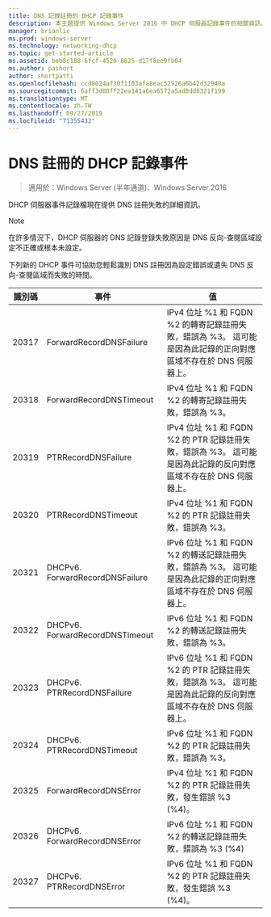 ```yaml
---
title: DNS 記錄註冊的 DHCP 記錄事件
description: 本主題提供 Windows Server 2016 中 DHCP 伺服器記錄事件的相關資訊。
manager: brianlic
ms.prod: windows-server
ms.technology: networking-dhcp
ms.topic: get-started-article
ms.assetid: beb8c188-6fcf-4520-8825-d17f8ee9fb04
ms.author: pashort
author: shortpatti
ms.openlocfilehash: ccd8024af30f1103afa8eac52926a6b42d32940a
ms.sourcegitcommit: 6aff3d88ff22ea141a6ea6572a5ad8dd6321f199
ms.translationtype: MT
ms.contentlocale: zh-TW
ms.lasthandoff: 09/27/2019
ms.locfileid: "71355432"
---
```

# <a name="dhcp-logging-events-for-dns-registrations"></a>DNS 註冊的 DHCP 記錄事件

>適用於：Windows Server (半年通道)、Windows Server 2016

DHCP 伺服器事件記錄檔現在提供 DNS 註冊失敗的詳細資訊。

>[!NOTE]
>在許多情況下，DHCP 伺服器的 DNS 記錄登錄失敗原因是 DNS 反向\-查閱區域設定不正確或根本未設定。

下列新的 DHCP 事件可協助您輕鬆識別 DNS 註冊因為設定錯誤或遺失 DNS 反向\-查閱區域而失敗的時間。

|識別碼|事件|值|
|-----|--------------------|--------------------------------------------------------|
|20317|ForwardRecordDNSFailure|IPv4 位址 %1 和 FQDN %2 的轉寄記錄註冊失敗，錯誤為 %3。 這可能是因為此記錄的正向對應區域不存在於 DNS 伺服器上。|
|20318|ForwardRecordDNSTimeout|IPv4 位址 %1 和 FQDN %2 的轉寄記錄註冊失敗，錯誤為 %3。|
|20319|PTRRecordDNSFailure|IPv4 位址 %1 和 FQDN %2 的 PTR 記錄註冊失敗，錯誤為 %3。 這可能是因為此記錄的反向對應區域不存在於 DNS 伺服器上。|
|20320|PTRRecordDNSTimeout|IPv4 位址 %1 和 FQDN %2 的 PTR 記錄註冊失敗，錯誤為 %3。|
|20321|DHCPv6. ForwardRecordDNSFailure|IPv6 位址 %1 和 FQDN %2 的轉送記錄註冊失敗，錯誤為 %3。 這可能是因為此記錄的正向對應區域不存在於 DNS 伺服器上。|
|20322|DHCPv6. ForwardRecordDNSTimeout|IPv6 位址 %1 和 FQDN %2 的轉送記錄註冊失敗，錯誤為 %3。|
|20323|DHCPv6. PTRRecordDNSFailure|IPv6 位址 %1 和 FQDN %2 的 PTR 記錄註冊失敗，錯誤為 %3。 這可能是因為此記錄的反向對應區域不存在於 DNS 伺服器上。|
|20324|DHCPv6. PTRRecordDNSTimeout|IPv6 位址 %1 和 FQDN %2 的 PTR 記錄註冊失敗，錯誤為 %3。|
|20325|ForwardRecordDNSError|IPv4 位址 %1 和 FQDN %2 的 PTR 記錄註冊失敗，發生錯誤 %3 \(%4\)。|
|20326|DHCPv6. ForwardRecordDNSError|IPv6 位址 %1 和 FQDN %2 的轉送記錄註冊失敗，錯誤為 %3 \(%4\)|
|20327|DHCPv6. PTRRecordDNSError|IPv6 位址 %1 和 FQDN %2 的 PTR 記錄註冊失敗，發生錯誤 %3 \(%4\)。|

